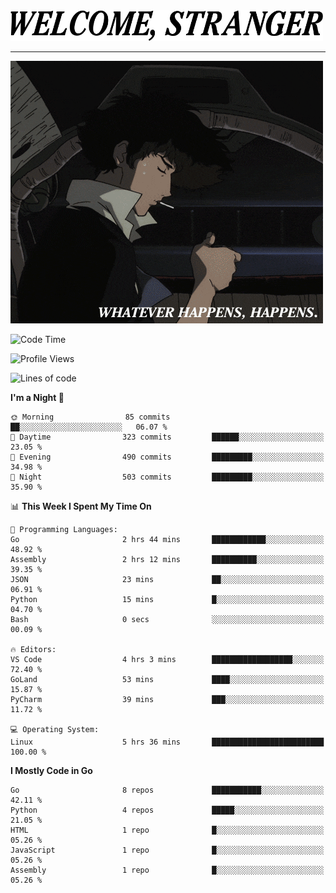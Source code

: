 <picture>
  <source media="(prefers-color-scheme: dark)" srcset="./headers/welcome_white.png">
  <img alt="WELCOME, STRANGER" src="./headers/welcome.png" width="500">
</picture>

<hr>

![Whatever happens, happens](./whatever_happens.gif)

<!--START_SECTION:waka-->
![Code Time](http://img.shields.io/badge/Code%20Time-10%20hrs%2037%20mins-blue)

![Profile Views](http://img.shields.io/badge/Profile%20Views-51-blue)

![Lines of code](https://img.shields.io/badge/From%20Hello%20World%20I%27ve%20Written-776.3%20thousand%20lines%20of%20code-blue)

**I'm a Night 🦉** 

```text
🌞 Morning                85 commits          ██░░░░░░░░░░░░░░░░░░░░░░░   06.07 % 
🌆 Daytime                323 commits         ██████░░░░░░░░░░░░░░░░░░░   23.05 % 
🌃 Evening                490 commits         █████████░░░░░░░░░░░░░░░░   34.98 % 
🌙 Night                  503 commits         █████████░░░░░░░░░░░░░░░░   35.90 % 
```


📊 **This Week I Spent My Time On** 

```text
💬 Programming Languages: 
Go                       2 hrs 44 mins       ████████████░░░░░░░░░░░░░   48.92 % 
Assembly                 2 hrs 12 mins       ██████████░░░░░░░░░░░░░░░   39.35 % 
JSON                     23 mins             ██░░░░░░░░░░░░░░░░░░░░░░░   06.91 % 
Python                   15 mins             █░░░░░░░░░░░░░░░░░░░░░░░░   04.70 % 
Bash                     0 secs              ░░░░░░░░░░░░░░░░░░░░░░░░░   00.09 % 

🔥 Editors: 
VS Code                  4 hrs 3 mins        ██████████████████░░░░░░░   72.40 % 
GoLand                   53 mins             ████░░░░░░░░░░░░░░░░░░░░░   15.87 % 
PyCharm                  39 mins             ███░░░░░░░░░░░░░░░░░░░░░░   11.72 % 

💻 Operating System: 
Linux                    5 hrs 36 mins       █████████████████████████   100.00 % 
```

**I Mostly Code in Go** 

```text
Go                       8 repos             ███████████░░░░░░░░░░░░░░   42.11 % 
Python                   4 repos             █████░░░░░░░░░░░░░░░░░░░░   21.05 % 
HTML                     1 repo              █░░░░░░░░░░░░░░░░░░░░░░░░   05.26 % 
JavaScript               1 repo              █░░░░░░░░░░░░░░░░░░░░░░░░   05.26 % 
Assembly                 1 repo              █░░░░░░░░░░░░░░░░░░░░░░░░   05.26 % 
```




<!--END_SECTION:waka-->
